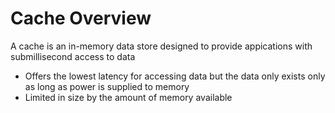 # Cache Overview

A cache is an in-memory data store designed to provide appications with submillisecond access to data

* Offers the lowest latency for accessing data but the data only exists only as long as power is supplied to memory
* Limited in size by the amount of memory available
